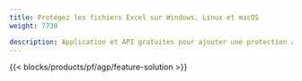 ```yaml
---
title: Protégez les fichiers Excel sur Windows, Linux et macOS 
weight: 7730

description: Application et API gratuites pour ajouter une protection aux feuilles de calcul XLS, XLSX et ODS
---
```

{{< blocks/products/pf/agp/feature-solution >}} 

